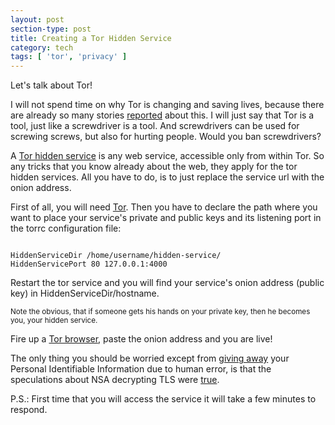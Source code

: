 ```yaml
---
layout: post
section-type: post
title: Creating a Tor Hidden Service
category: tech
tags: [ 'tor', 'privacy' ]
---
```


Let's talk about Tor!

I will not spend time on why Tor is changing and saving lives, because there
are already so many stories [reported](https://www.torproject.org/about/torusers.html.en)
about this. I will just say that Tor is a tool, just like a screwdriver is a tool.
And screwdrivers can be used for screwing screws, but also for hurting people.
Would you ban screwdrivers?

A [Tor hidden service](https://www.torproject.org/docs/hidden-services.html.en)
is any web service, accessible only from within Tor.
So any tricks that you know already about the web, they apply for the tor hidden services.
All you have to do, is to just replace the service url with the onion address.

First of all, you will need [Tor](https://www.torproject.org/docs/installguide.html.en).
Then you have to declare the path where you want to place your service's private and public keys
and its listening port in the torrc configuration file:

<pre><code data-trim class="bash">
HiddenServiceDir /home/username/hidden-service/
HiddenServicePort 80 127.0.0.1:4000
</code></pre>

Restart the tor service and you will find your service's onion address (public key) in HiddenServiceDir/hostname.

<small>Note the obvious, that if someone gets his hands on your private key, then he becomes you, your hidden service.</small>

Fire up a [Tor browser](https://www.torproject.org/projects/torbrowser.html.en), paste the onion address and you are live!

The only thing you should be worried except from [giving away](https://www.youtube.com/watch?v=7G1LjQSYM5Q)
 your Personal Identifiable Information due to human error, is that the speculations about NSA decrypting TLS were
[true](https://www.schneier.com/blog/archives/2015/05/the_logjam_and_.html).

P.S.: First time that you will access the service it will take a few minutes to respond.

